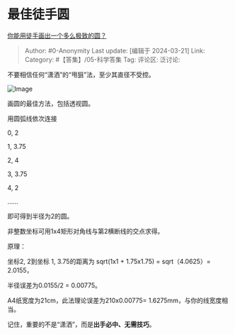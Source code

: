 # 最佳徒手圆
[你能用徒手画出一个多么极致的圆？](https://www.zhihu.com/question/648374618/answer/3437567538)

> Author: #0-Anonymity
> Last update: [编辑于 2024-03-21]
> Link:
> Category: #【答集】/05-科学答集 
> Tag: 
> 评论区:
> 泛讨论:

不要相信任何“潇洒”的“甩狙”法，至少其直径不受控。

![Image](https://picx.zhimg.com/50/v2-ec55418cff0a15e5884c78aa0b822a0b_720w.jpg?source=2c26e567)

画圆的最佳方法，包括透视圆。

用圆弧线依次连接

0, 2

1, 3.75

2, 4

3, 3.75

4, 2

……

即可得到半径为2的圆。

非整数坐标可用1x4矩形对角线与第2横断线的交点求得。

原理：

坐标2, 2到坐标 1, 3.75的距离为 sqrt(1x1 + 1.75x1.75) = sqrt（4.0625）= 2.0155，

半径误差为0.0155/2 = 0.00775。

A4纸宽度为21cm，此法理论误差为210x0.00775= 1.6275mm，与你的线宽度相当。

记住，重要的不是“潇洒”，而是**出手必中、无需技巧**。